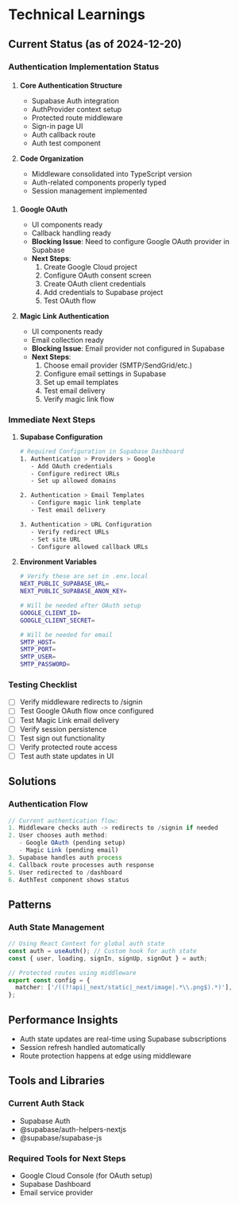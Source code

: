 # Technical Learnings

## Current Status (as of 2024-12-20)

### Authentication Implementation Status
#### 
1. **Core Authentication Structure**
   - Supabase Auth integration
   - AuthProvider context setup
   - Protected route middleware
   - Sign-in page UI
   - Auth callback route
   - Auth test component

2. **Code Organization**
   - Middleware consolidated into TypeScript version
   - Auth-related components properly typed
   - Session management implemented

#### 
1. **Google OAuth**
   - UI components ready
   - Callback handling ready
   - **Blocking Issue**: Need to configure Google OAuth provider in Supabase
   - **Next Steps**:
     1. Create Google Cloud project
     2. Configure OAuth consent screen
     3. Create OAuth client credentials
     4. Add credentials to Supabase project
     5. Test OAuth flow

2. **Magic Link Authentication**
   - UI components ready
   - Email collection ready
   - **Blocking Issue**: Email provider not configured in Supabase
   - **Next Steps**:
     1. Choose email provider (SMTP/SendGrid/etc.)
     2. Configure email settings in Supabase
     3. Set up email templates
     4. Test email delivery
     5. Verify magic link flow

### Immediate Next Steps
1. **Supabase Configuration**
   ```bash
   # Required Configuration in Supabase Dashboard
   1. Authentication > Providers > Google
      - Add OAuth credentials
      - Configure redirect URLs
      - Set up allowed domains
   
   2. Authentication > Email Templates
      - Configure magic link template
      - Test email delivery
   
   3. Authentication > URL Configuration
      - Verify redirect URLs
      - Set site URL
      - Configure allowed callback URLs
   ```

2. **Environment Variables**
   ```bash
   # Verify these are set in .env.local
   NEXT_PUBLIC_SUPABASE_URL=
   NEXT_PUBLIC_SUPABASE_ANON_KEY=
   
   # Will be needed after OAuth setup
   GOOGLE_CLIENT_ID=
   GOOGLE_CLIENT_SECRET=
   
   # Will be needed for email
   SMTP_HOST=
   SMTP_PORT=
   SMTP_USER=
   SMTP_PASSWORD=
   ```

### Testing Checklist
- [ ] Verify middleware redirects to /signin
- [ ] Test Google OAuth flow once configured
- [ ] Test Magic Link email delivery
- [ ] Verify session persistence
- [ ] Test sign out functionality
- [ ] Verify protected route access
- [ ] Test auth state updates in UI

## Solutions
### Authentication Flow
```typescript
// Current authentication flow:
1. Middleware checks auth -> redirects to /signin if needed
2. User chooses auth method:
   - Google OAuth (pending setup)
   - Magic Link (pending email)
3. Supabase handles auth process
4. Callback route processes auth response
5. User redirected to /dashboard
6. AuthTest component shows status
```

## Patterns
### Auth State Management
```typescript
// Using React Context for global auth state
const auth = useAuth(); // Custom hook for auth state
const { user, loading, signIn, signUp, signOut } = auth;

// Protected routes using middleware
export const config = {
  matcher: ['/((?!api|_next/static|_next/image|.*\\.png$).*)'],
};
```

## Performance Insights
- Auth state updates are real-time using Supabase subscriptions
- Session refresh handled automatically
- Route protection happens at edge using middleware

## Tools and Libraries
### Current Auth Stack
- Supabase Auth
- @supabase/auth-helpers-nextjs
- @supabase/supabase-js

### Required Tools for Next Steps
- Google Cloud Console (for OAuth setup)
- Supabase Dashboard
- Email service provider
